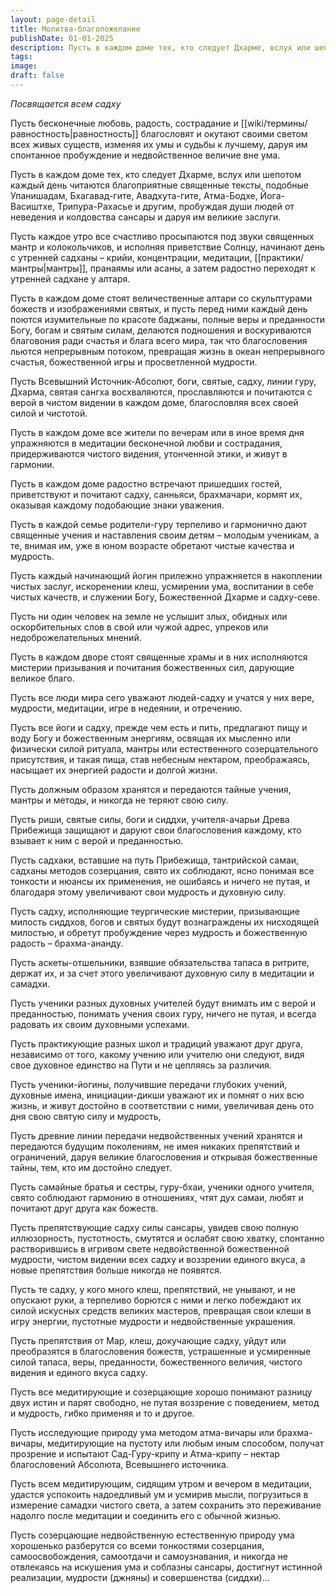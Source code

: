 ```yaml
---
layout: page-detail
title: Молитва-благопожелание
publishDate: 01-01-2025
description: Пусть в каждом доме тех, кто следует Дхарме, вслух или шепотом каждый день читаются благоприятные священные тексты, подобные Упанишадам, Бхагавад-гите, Авадхута-гите, Атма-Бодхе, Йога-Васиштхе, Трипура-Рахасье и другим, пробуждая души людей от неведения и колдовства сансары и даруя им великие заслуги...
tags:
image:
draft: false
---
```


_Посвящается всем садху_

Пусть бесконечные любовь, радость, сострадание и [[wiki/термины/равностность|равностность]] благословят и окутают своими светом всех живых существ, изменяя их умы и судьбы к лучшему, даруя им спонтанное пробуждение и недвойственное величие вне ума.

Пусть в каждом доме тех, кто следует Дхарме, вслух или шепотом каждый день читаются благоприятные священные тексты, подобные Упанишадам, Бхагавад-гите, Авадхута-гите, Атма-Бодхе, Йога-Васиштхе, Трипура-Рахасье и другим, пробуждая души людей от неведения и колдовства сансары и даруя им великие заслуги.

Пусть каждое утро все счастливо просыпаются под звуки священных мантр и колокольчиков, и исполняя приветствие Солнцу, начинают день с утренней садханы – крийи, концентрации, медитации, [[практики/мантры|мантры]], пранаямы или асаны, а затем радостно переходят к утренней садхане у алтаря.

Пусть в каждом доме стоят величественные алтари со скульптурами божеств и изображениями святых, и пусть перед ними каждый день поются изумительные по красоте баджаны, полные веры и преданности Богу, богам и святым силам, делаются подношения и воскуриваются благовония ради счастья и блага всего мира, так что благословения льются непрерывным потоком, превращая жизнь в океан непрерывного счастья, божественной игры и просветленной мудрости.

Пусть Всевышний Источник-Абсолют, боги, святые, садху, линии гуру, Дхарма, святая сангха восхваляются, прославляются и почитаются с верой в чистом видении в каждом доме, благословляя всех своей силой и чистотой.

Пусть в каждом доме все жители по вечерам или в иное время дня упражняются в медитации бесконечной любви и сострадания, придерживаются чистого видения, утонченной этики, и живут в гармонии.

Пусть в каждом доме радостно встречают пришедших гостей, приветствуют и почитают садху, санньяси, брахмачари, кормят их, оказывая каждому подобающие знаки уважения.

Пусть в каждой семье родители-гуру терпеливо и гармонично дают священные учения и наставления своим детям – молодым ученикам, а те, внимая им, уже в юном возрасте обретают чистые качества и мудрость.

Пусть каждый начинающий йогин прилежно упражняется в накоплении чистых заслуг, искоренении клеш, усмирении ума, воспитании в себе чистых качеств, и служении Богу, Божественной Дхарме и садху-севе.

Пусть ни один человек на земле не услышит злых, обидных или оскорбительных слов в свой или чужой адрес, упреков или недоброжелательных мнений.

Пусть в каждом дворе стоят священные храмы и в них исполняются мистерии призывания и почитания божественных сил, дарующие великое благо.

Пусть все люди мира сего уважают людей-садху и учатся у них вере, мудрости, медитации, игре в недеянии, и отречению.

Пусть все йоги и садху, прежде чем есть и пить, предлагают пищу и воду Богу и божественным энергиям, освящая их мысленно или физически силой ритуала, мантры или естественного созерцательного присутствия, и такая пища, став небесным нектаром, преображаясь, насыщает их энергией радости и долгой жизни.

Пусть должным образом хранятся и передаются тайные учения, мантры и методы, и никогда не теряют свою силу.

Пусть риши, святые силы, боги и сиддхи, учителя-ачарьи Древа Прибежища защищают и даруют свои благословения каждому, кто взывает к ним с верой и преданностью.

Пусть садхаки, вставшие на путь Прибежища, тантрийской самаи, садханы методов созерцания, свято их соблюдают, ясно понимая все тонкости и нюансы их применения, не ошибаясь и ничего не путая, и благодаря этому увеличивают свои мудрость и духовную силу.

Пусть садху, исполняющие теургические мистерии, призывающие милость сиддхов, богов и святых будут вознаграждены их нисходящей милостью, и обретут пробуждение через мудрость и божественную радость – брахма-ананду.

Пусть аскеты-отшельники, взявшие обязательства тапаса в ритрите, держат их, и за счет этого увеличивают духовную силу в медитации и самадхи.

Пусть ученики разных духовных учителей будут внимать им с верой и преданностью, понимать учения своих гуру, ничего не путая, и всегда радовать их своим духовными успехами.

Пусть практикующие разных школ и традиций уважают друг друга, независимо от того, какому учению или учителю они следуют, видя свое духовное единство на Пути и не цепляясь за различия.

Пусть ученики-йогины, получившие передачи глубоких учений, духовные имена, инициации-дикши уважают их и помнят о них всю жизнь, и живут достойно в соответствии с ними, увеличивая день ото дня свою святую силу и мудрость,

Пусть древние линии передачи недвойственных учений хранятся и передаются будущим поколениям, не имея никаких препятствий и ограничений, даруя великие благословения и открывая божественные тайны, тем, кто им достойно следует.

Пусть самайные братья и сестры, гуру-бхаи, ученики одного учителя, свято соблюдают гармонию в отношениях, чтят дух самаи, любят и почитают друг друга как божеств.

Пусть препятствующие садху силы сансары, увидев свою полную иллюзорность, пустотность, смутятся и ослабят свою хватку, спонтанно растворившись в игривом свете недвойственной божественной мудрости, чистом видении всех садху и воззрении единого вкуса, а новые препятствия больше никогда не появятся.

Пусть те садху, у кого много клеш, препятствий, не унывают, и не опускают руки, а терпеливо борются с ними и легко побеждают их силой искусных средств великих мастеров, превращая свои клеши в игру энергии, пустотные мудрости и недвойственные украшения.

Пусть препятствия от Мар, клеш, докучающие садху, уйдут или преобразятся в благословения божеств, устрашенные и усмиренные силой тапаса, веры, преданности, божественного величия, чистого видения и единого вкуса садху.

Пусть все медитирующие и созерцающие хорошо понимают разницу двух истин и парят свободно, не путая воззрение с поведением, метод и мудрость, гибко применяя и то и другое.

Пусть исследующие природу ума методом атма-вичары или брахма-вичары, медитирующие на пустоту или любым иным способом, получат прозрение и испытают Сад-Гуру-крипу и Атма-крипу – нектар благословений Абсолюта, Всевышнего источника.

Пусть всем медитирующим, сидящим утром и вечером в медитации, удастся успокоить надоедливый ум и усмирив мысли, погрузиться в измерение самадхи чистого света, а затем сохранить это переживание надолго после медитации и соединить его с обычной жизнью.

Пусть созерцающие недвойственную естественную природу ума хорошенько разберутся со всеми тонкостями созерцания, самоосвобождения, самоотдачи и самоузнавания, и никогда не отвлекаясь на искушения ума и соблазны сансары, достигнут истинной реализации, мудрости (джняны) и совершенства (сиддхи)...
  
  
